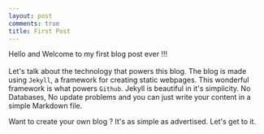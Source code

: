 ```yaml
---
layout: post
comments: true
title: First Post
---
```


Hello and Welcome to my first blog post ever !!!<br/><br/>
Let's talk about the technology that powers this blog.
The blog is made using `Jekyll`, a framework for creating static webpages.
This wonderful framework is what powers `Github`. Jekyll is beautiful in it's simplicity. No Databases, No update problems and
you can just write your content in a simple Markdown file.

Want to create your own blog ? It's as simple as advertised. Let's get to it.
